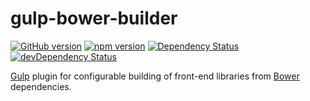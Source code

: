 # gulp-bower-builder
[![GitHub version](https://badge.fury.io/gh/instrumentisto%2Fgulp-bower-builder.svg)](https://badge.fury.io/gh/instrumentisto%2Fgulp-bower-builder)
[![npm version](https://badge.fury.io/js/gulp-bower-builder.svg)](https://badge.fury.io/js/gulp-bower-builder)
[![Dependency Status](https://david-dm.org/instrumentisto/gulp-bower-builder.svg)](https://david-dm.org/instrumentisto/gulp-bower-builder)
[![devDependency Status](https://david-dm.org/instrumentisto/gulp-bower-builder/dev-status.svg)](https://david-dm.org/instrumentisto/gulp-bower-builder#info=devDependencies)

[Gulp](http://gulpjs.com/) plugin for configurable building of front-end
libraries from [Bower](http://bower.io/) dependencies.
